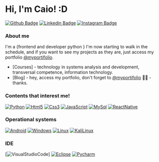# Hi, I'm Caio! :D

[![Github Badge](https://img.shields.io/badge/GitHub-100000?style=for-the-badge&logo=github&logoColor=white&link=https://github.com/Caiozxx)](https://github.com/Caiozxx)
[![Linkedin Badge](https://img.shields.io/badge/LinkedIn-0077B5?style=for-the-badge&logo=linkedin&logoColor=white&link=https://www.linkedin.com/in/caio-ferreira-0679411b2/)](https://www.linkedin.com/in/caio-ferreira-0679411b2/)
[![Instagram Badge](https://img.shields.io/badge/Instagram-E4405F?style=for-the-badge&logo=instagram&logoColor=white&link=https://www.instagram.com/_caiozzzz/)](https://www.instagram.com/_caiozzzz/)

### About me
I'm a {frontend and developer python } I'm now starting to walk in the schedule, and if you want to see my projects as they are, just access my portfolio [@myportifolio](https://curriculodocaio.netlify.app/).

- [Courses] - technology in systems analysis and development, transversal competence, information technology.
- [Blog] - hey, access my portfolio, don't forget to [@myportifolio](https://curriculodocaio.netlify.app/) ✍🏼 - thanks.

### Contents that interest me!

[![Python](https://img.shields.io/badge/Python-FFD43B?style=for-the-badge&logo=python&logoColor=darkgreen)]()
[![Html5](https://img.shields.io/badge/HTML5-E34F26?style=for-the-badge&logo=html5&logoColor=white)]()
[![Css3](https://img.shields.io/badge/CSS3-1572B6?style=for-the-badge&logo=css3&logoColor=white)]()
[![JavaScript](https://img.shields.io/badge/JavaScript-323330?style=for-the-badge&logo=javascript&logoColor=F7DF1E)]()
[![MySql](https://img.shields.io/badge/MySQL-00000F?style=for-the-badge&logo=mysql&logoColor=white)]()
[![ReactNative](https://img.shields.io/badge/React_Native-20232A?style=for-the-badge&logo=react&<br>logoColor=61DAFB)]()

### Operational systems

[![Android](https://img.shields.io/badge/Android-3DDC84?style=for-the-badge&logo=android&logoColor=white)]()
[![Windows](https://img.shields.io/badge/Windows-0078D6?style=for-the-badge&logo=windows&logoColor=white)]()
[![Linux](https://img.shields.io/badge/Linux-FCC624?style=for-the-badge&logo=linux&logoColor=black)]()
[![KaliLinux](https://img.shields.io/badge/Kali_Linux-557C94?style=for-the-badge&logo=kali-linux&<logoColor=white)]()

### IDE

[![VisualStudioCode](https://img.shields.io/badge/Visual_Studio_Code-0078D4?style=for-the-badge&<logo=visual%20studio%20code&logoColor=white)]
[![Eclipse](https://img.shields.io/badge/Eclipse-2C2255?style=for-the-badge&logo=eclipse&logoColor=white)]()
[![Pycharm](https://img.shields.io/badge/PyCharm-000000.svg?&style=for-the-badge&logo=PyCharm&logoColor=white)]()